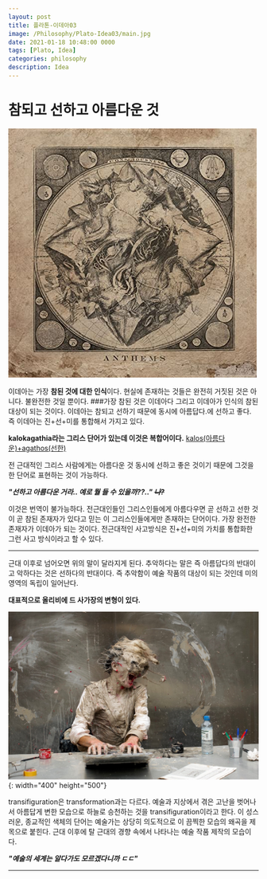 ```yaml
---
layout: post
title: 플라톤-이데아03
image: /Philosophy/Plato-Idea03/main.jpg
date: 2021-01-18 10:48:00 0000
tags: [Plato, Idea]
categories: philosophy
description: Idea
---
```


# 참되고 선하고 아름다운 것

![packed](..\images\Philosophy\Plato-Idea03\kala.jpg)

이데아는 가장 **참된 것에 대한 인식**이다.
현실에 존재하는 것들은 완전히 거짓된 것은 아니다. 불완전한 것일 뿐이다. ###가장 참된 것은 이데아다 그리고 이데아가 인식의 참된 대상이 되는 것이다.
이데아는 참되고 선하기 때문에 동시에 아름답다.에 선하고 좋다. 즉 이데아는 진+선+미를 통합해서 가지고 있다.

**kalokagathia라는 그리스 단어가 있는데 이것은 복합어이다.**
<u>kalos(아름다운)+agathos(선한)</u>

전 근대적인 그리스 사람에게는 아름다운 것 동시에 선하고 좋은 것이기 때문에 그것을 한 단어로 표현하는 것이 가능하다.

**_"선하고 아름다운 거라.. 예로 뭘 들 수 있을까??.." ~~나?~~_**

이것은 번역이 불가능하다.
전근대인들인 그리스인들에게 아름다우면 곧 선하고 선한 것이 곧 참된 존재자가 있다고 믿는 이 그리스인들에게만 존재하는 단어이다. 가장 완전한 존재자가 이데아가 되는 것이다.
전근대적인 사고방식은 진+선+미의 가치를 통합화한 그런 사고 방식이라고 할 수 있다.

---

근대 이후로 넘어오면 위의 말이 달라지게 된다.
추악하다는 말은 즉 아름답다의 반대이고 악하다는 것은 선하다의 반대이다.
즉 추악함이 예술 작품의 대상이 되는 것인데 미의 영역의 독립이 일어난다.

**대표적으로 올리비에 드 사가장의 변형이 있다.**

![packed](..\images\Philosophy\Plato-Idea03\trans.jpg){: width="400" height="500"}

transifiguration은 transformation과는 다르다.
예술과 지상에서 겪은 고난을 벗어나서 아름답게 변한 모습으로 하늘로 승천하는 것을 transifiguration이라고 한다. 이 성스러운, 종교적인 색체의 단어는 예술가는 상당히 의도적으로 이 끔찍한 모습의 왜곡을 제목으로 붙힌다.
근대 이후에 탈 근대의 경향 속에서 나타나는 예술 작품 제작의 모습이다.

**_"예술의 세계는 알다가도 모르겠다니까 ㄷㄷ"_**

---
